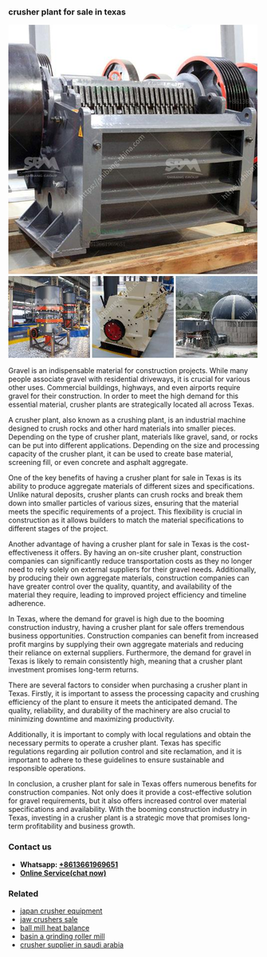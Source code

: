 <h3>crusher plant for sale in texas</h3><img src='1702953133.jpg' alt=''><p>Gravel is an indispensable material for construction projects. While many people associate gravel with residential driveways, it is crucial for various other uses. Commercial buildings, highways, and even airports require gravel for their construction. In order to meet the high demand for this essential material, crusher plants are strategically located all across Texas.</p><p>A crusher plant, also known as a crushing plant, is an industrial machine designed to crush rocks and other hard materials into smaller pieces. Depending on the type of crusher plant, materials like gravel, sand, or rocks can be put into different applications. Depending on the size and processing capacity of the crusher plant, it can be used to create base material, screening fill, or even concrete and asphalt aggregate.</p><p>One of the key benefits of having a crusher plant for sale in Texas is its ability to produce aggregate materials of different sizes and specifications. Unlike natural deposits, crusher plants can crush rocks and break them down into smaller particles of various sizes, ensuring that the material meets the specific requirements of a project. This flexibility is crucial in construction as it allows builders to match the material specifications to different stages of the project.</p><p>Another advantage of having a crusher plant for sale in Texas is the cost-effectiveness it offers. By having an on-site crusher plant, construction companies can significantly reduce transportation costs as they no longer need to rely solely on external suppliers for their gravel needs. Additionally, by producing their own aggregate materials, construction companies can have greater control over the quality, quantity, and availability of the material they require, leading to improved project efficiency and timeline adherence.</p><p>In Texas, where the demand for gravel is high due to the booming construction industry, having a crusher plant for sale offers tremendous business opportunities. Construction companies can benefit from increased profit margins by supplying their own aggregate materials and reducing their reliance on external suppliers. Furthermore, the demand for gravel in Texas is likely to remain consistently high, meaning that a crusher plant investment promises long-term returns.</p><p>There are several factors to consider when purchasing a crusher plant in Texas. Firstly, it is important to assess the processing capacity and crushing efficiency of the plant to ensure it meets the anticipated demand. The quality, reliability, and durability of the machinery are also crucial to minimizing downtime and maximizing productivity.</p><p>Additionally, it is important to comply with local regulations and obtain the necessary permits to operate a crusher plant. Texas has specific regulations regarding air pollution control and site reclamation, and it is important to adhere to these guidelines to ensure sustainable and responsible operations.</p><p>In conclusion, a crusher plant for sale in Texas offers numerous benefits for construction companies. Not only does it provide a cost-effective solution for gravel requirements, but it also offers increased control over material specifications and availability. With the booming construction industry in Texas, investing in a crusher plant is a strategic move that promises long-term profitability and business growth.</p><h3>Contact us</h3><ul><li><strong>Whatsapp:&nbsp;<a href="https://wa.me/8613661969651">+8613661969651</a></strong></li><li><a href="https://swt.shibang-china.com/?git&amp;zhl&amp;crusher plant for sale in texas"><strong>Online Service(chat now)</strong></a></li></ul><h3>Related</h3><ul><li><a href='japan crusher equipment.md'>japan crusher equipment</a></li><li><a href='jaw crushers sale.md'>jaw crushers sale</a></li><li><a href='ball mill heat balance.md'>ball mill heat balance</a></li><li><a href='basin a grinding roller mill.md'>basin a grinding roller mill</a></li><li><a href='crusher supplier in saudi arabia.md'>crusher supplier in saudi arabia</a></li></ul>